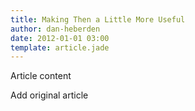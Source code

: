 ```yaml
---
title: Making Then a Little More Useful
author: dan-heberden
date: 2012-01-01 03:00
template: article.jade
---
```


Article content
<span class="more"></span>

Add original article
